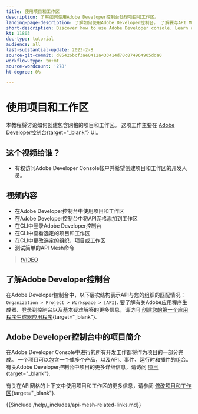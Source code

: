```yaml
---
title: 使用项目和工作区
description: 了解如何使用Adobe Developer控制台处理项目和工作区。
landing-page-description: 了解如何使用Adobe Developer控制台。 了解要与API Mesh一起使用的项目和工作区。
short-description: Discover how to use Adobe Developer console. Learn about projects and workspaces to be used with API Mesh.
kt: 11803
doc-type: tutorial
audience: all
last-substantial-update: 2023-2-8
source-git-commit: d85426bcf3ae0412a433414d70c874964905dda0
workflow-type: tm+mt
source-wordcount: '278'
ht-degree: 0%

---
```



# 使用项目和工作区

本教程将讨论如何创建包含网格的项目和工作区。 这项工作主要在 [Adobe Developer控制台](https://developer.adobe.com/console){target="_blank"} UI。

## 这个视频给谁？

* 有权访问Adobe Developer Console帐户并希望创建项目和工作区的开发人员。

## 视频内容

* 在Adobe Developer控制台中使用项目和工作区
* 在Adobe Developer控制台中将API网格添加到工作区
* 在CLI中登录Adobe Developer控制台
* 在CLI中查看选定的项目和工作区
* 在CLI中更改选定的组织、项目或工作区
* 测试简单的API Mesh命令

>[!VIDEO](https://video.tv.adobe.com/v/3414123?quality=12&learn=on)

## 了解Adobe Developer控制台

在Adobe Developer控制台中，以下层次结构表示API与您的组织的匹配情况： `Organization > Project > Workspace > [API]`. 要了解有关Adobe应用程序生成器、登录到控制台以及基本疑难解答的更多信息，请访问 [创建您的第一个应用程序生成器应用程序](https://developer.adobe.com/app-builder/docs/getting_started/first_app/){target="_blank"}.

## Adobe Developer控制台中的项目简介

在Adobe Developer Console中进行的所有开发工作都将作为项目的一部分完成。 一个项目可以包含一个或多个产品，以及API、事件、运行时和插件的组合。 有关Adobe Developer控制台中项目的更多详细信息，请访问 [项目](https://developer.adobe.com/developer-console/docs/guides/projects/){target="_blank"}.

有关在API网格的上下文中使用项目和工作区的更多信息，请参阅 [修改项目和工作区](https://developer.adobe.com/graphql-mesh-gateway/gateway/create-mesh/#modify-projects-and-workspaces){target="_blank"}.

{{$include /help/_includes/api-mesh-related-links.md}}

